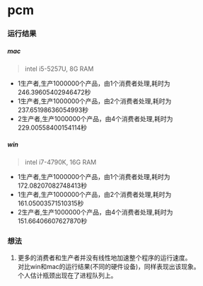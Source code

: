 # pcm

### 运行结果

##### mac
> intel i5-5257U, 8G RAM
- 1生产者,生产1000000个产品，由1个消费者处理,耗时为246.39605402946472秒
- 1生产者,生产1000000个产品，由2个消费者处理,耗时为237.65198636054993秒
- 2生产者,生产1000000个产品，由4个消费者处理,耗时为229.00558400154114秒

##### win
> intel i7-4790K, 16G RAM
- 1生产者,生产1000000个产品，由1个消费者处理,耗时为172.08207082748413秒
- 1生产者,生产1000000个产品，由2个消费者处理,耗时为161.05003571510315秒
- 2生产者,生产1000000个产品，由4个消费者处理,耗时为151.66406607627870秒

### 想法
1. 更多的消费者和生产者并没有线性地加速整个程序的运行速度。  
对比win和mac的运行结果(不同的硬件设备)，同样表现出该现象。  
个人估计瓶颈出现在了进程队列上。